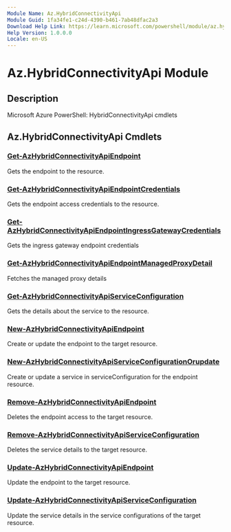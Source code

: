 ```yaml
---
Module Name: Az.HybridConnectivityApi
Module Guid: 1fa34fe1-c24d-4390-b461-7ab48dfac2a3
Download Help Link: https://learn.microsoft.com/powershell/module/az.hybridconnectivityapi
Help Version: 1.0.0.0
Locale: en-US
---
```


# Az.HybridConnectivityApi Module
## Description
Microsoft Azure PowerShell: HybridConnectivityApi cmdlets

## Az.HybridConnectivityApi Cmdlets
### [Get-AzHybridConnectivityApiEndpoint](Get-AzHybridConnectivityApiEndpoint.md)
Gets the endpoint to the resource.

### [Get-AzHybridConnectivityApiEndpointCredentials](Get-AzHybridConnectivityApiEndpointCredentials.md)
Gets the endpoint access credentials to the resource.

### [Get-AzHybridConnectivityApiEndpointIngressGatewayCredentials](Get-AzHybridConnectivityApiEndpointIngressGatewayCredentials.md)
Gets the ingress gateway endpoint credentials

### [Get-AzHybridConnectivityApiEndpointManagedProxyDetail](Get-AzHybridConnectivityApiEndpointManagedProxyDetail.md)
Fetches the managed proxy details

### [Get-AzHybridConnectivityApiServiceConfiguration](Get-AzHybridConnectivityApiServiceConfiguration.md)
Gets the details about the service to the resource.

### [New-AzHybridConnectivityApiEndpoint](New-AzHybridConnectivityApiEndpoint.md)
Create or update the endpoint to the target resource.

### [New-AzHybridConnectivityApiServiceConfigurationOrupdate](New-AzHybridConnectivityApiServiceConfigurationOrupdate.md)
Create or update a service in serviceConfiguration for the endpoint resource.

### [Remove-AzHybridConnectivityApiEndpoint](Remove-AzHybridConnectivityApiEndpoint.md)
Deletes the endpoint access to the target resource.

### [Remove-AzHybridConnectivityApiServiceConfiguration](Remove-AzHybridConnectivityApiServiceConfiguration.md)
Deletes the service details to the target resource.

### [Update-AzHybridConnectivityApiEndpoint](Update-AzHybridConnectivityApiEndpoint.md)
Update the endpoint to the target resource.

### [Update-AzHybridConnectivityApiServiceConfiguration](Update-AzHybridConnectivityApiServiceConfiguration.md)
Update the service details in the service configurations of the target resource.

